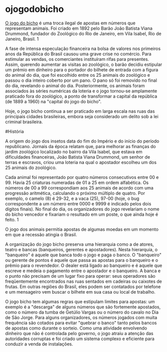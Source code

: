 # ojogodobicho

<a href="https://www.eojogodobicho.com">O jogo do bicho</a> é uma troca ilegal de apostas em números que representam animais. Foi criado em 1892 pelo Barão João Batista Viana Drummond, fundador do Zoológico do Rio de Janeiro, em Vila Isabel, Rio de Janeiro, Brasil. 1

A fase de intensa especulação financeira na bolsa de valores nos primeiros anos da República do Brasil causou uma grave crise no comércio. Para estimular as vendas, os comerciantes instituíram rifas para presentes. Assim, querendo aumentar as visitas ao zoológico, o barão decidiu estipular um prêmio em dinheiro para o portador do bilhete de entrada com a figura do animal do dia, que foi escolhido entre os 25 animais do zoológico e passou o dia inteiro coberto por um pano. O pano só foi removido no final do dia, revelando o animal do dia. Posteriormente, os animais foram associados às séries numéricas da loteria e o jogo tornou-se amplamente praticado fora do zoológico, a ponto de transformar a capital da república (de 1889 a 1960) na "capital do jogo do bicho".

Hoje, o jogo bicho continua a ser praticado em larga escala nas ruas das principais cidades brasileiras, embora seja considerado um delito sob a lei criminal brasileira.

#História

A origem do jogo dos insetos data do fim do Império e do início do período republicano. Jornais da época relatam que, para melhorar as finanças do jardim zoológico localizado no bairro da Vila Isabel, que estava em dificuldades financeiras, João Batista Viana Drummond, um senhor de terras e escravos, criou uma loteria na qual o apostador escolheu um dos 25 animais do zoológico.

Cada animal foi representado por quatro números consecutivos entre 00 e 99. Havia 25 criaturas numeradas de 01 a 25 em ordem alfabética. Os números de 00 a 99 correspondiam aos 25 animais de acordo com uma progressão aritmética, calculando o próximo múltiplo de quatro. Por exemplo, o camelo (8) é 29-32, e a vaca (25), 97-00 (hoje, o bug correspondente a um número entre 0000 e 9999 é indicado pelos dois dígitos finais). No final do dia, os organizadores do jogo revelariam o nome do bicho vencedor e fixariam o resultado em um poste, o que ainda hoje é feito. 1

O jogo dos animais permitia apostas de algumas moedas em um momento em que a recessão atingia o Brasil.

A organização do jogo bicho preserva uma hierarquia como a de atores, teatro e bancas (banqueiros, gerentes e apostadores). Nesta hierarquia, o "banqueiro" é aquele que banca todo o jogo e paga o banco. O "banqueiro" ou gerente de pontos é aquele que passa as apostas para o banqueiro e o prêmio para o revendedor. O dealer está ligado ao banqueiro e é aquele que escreve e medeia o pagamento entre o apostador e o banqueiro. A banca e o punto não precisam de um lugar fixo para operar: seus operadores são freqüentemente encontrados nas ruas sentados em cadeiras ou caixotes de frutas. Em outras regiões do Brasil, eles podem ser contatados por telefone e um mensageiro vem buscar o bilhete em sua casa ou local de trabalho.

O jogo bicho tem algumas regras que estipulam limites para apostas: um exemplo é a "descarga" de alguns números que são fortemente apostados, como o número da tumba de Getúlio Vargas ou o número do cavalo no Dia de São Jorge. Para alguns organizadores, os números jogados com muita frequência são cotados para evitar "quebrar o banco" tanto pelos bancos de apostas como durante o sorteio. Como uma atividade envolvendo dinheiro que não é controlada pelo governo, o jogo atraiu a atenção das autoridades corruptas e foi criado um sistema complexo e eficiente para conduzir a venda de instalações.
